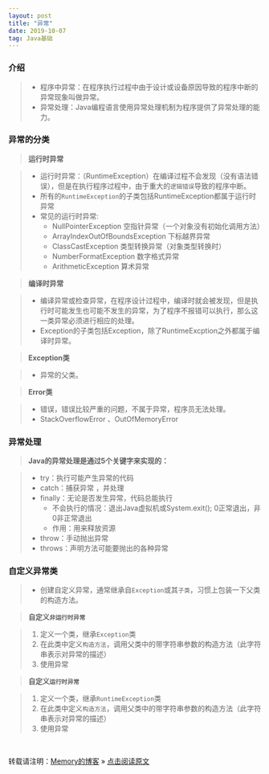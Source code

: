 ```yaml
---
layout: post
title: "异常"
date: 2019-10-07
tag: Java基础
---
```

### 介绍

> * 程序中异常：在程序执行过程中由于设计或设备原因导致的程序中断的异常现象叫做异常。
> * 异常处理：Java编程语言使用异常处理机制为程序提供了异常处理的能力。

### 异常的分类

> **运行时异常**

> * 运行时异常：（RuntimeException）在编译过程不会发现（没有语法错误），但是在执行程序过程中，由于重大的`逻辑错误`导致的程序中断。
> * 所有的`RuntimeException`的子类包括RuntimeException都属于运行时异常
> * 常见的运行时异常:
>   - NullPointerException		空指针异常（一个对象没有初始化调用方法）
>   - ArrayIndexOutOfBoundsException	下标越界异常
>   - ClassCastException			类型转换异常（对象类型转换时）
>   - NumberFormatException		数字格式异常
>   - ArithmeticException			算术异常

> **编译时异常**

> * 编译异常或检查异常，在程序设计过程中，编译时就会被发现，但是执行时可能发生也可能不发生的异常，为了程序不报错可以执行，那么这一类异常必须进行相应的处理。
> * Exception的子类包括Exception，除了RuntimeExcption之外都属于编译时异常。

> **Exception类**

> * 异常的父类。

> **Error类**

> * 错误，错误比较严重的问题，不属于异常，程序员无法处理。
> * StackOverflowError 、OutOfMemoryError

### 异常处理

> **Java的异常处理是通过5个关键字来实现的：**

> * try：执行可能产生异常的代码 
> * catch：捕获异常 ，并处理
> * finally：无论是否发生异常，代码总能执行
>   - 不会执行的情况：退出Java虚拟机或System.exit(); 0正常退出，非0非正常退出
>   - 作用：用来释放资源
> * throw：手动抛出异常 
> * throws：声明方法可能要抛出的各种异常

### 自定义异常类

> * 创建自定义异常，通常继承自`Exception`或其`子类`，习惯上包装一下父类的构造方法。

> **自定义`非运行时异常`**

>   1. 定义一个类，继承`Exception`类  
>   2. 在此类中定义`构造方法`，调用父类中的带字符串参数的构造方法（此字符串表示对异常的描述）  
>   3. 使用异常  

> **自定义`运行时异常`**

>   1. 定义一个类，继承`RuntimeException`类  
>   2. 在此类中定义`构造方法`，调用父类中的带字符串参数的构造方法（此字符串表示对异常的描述）  
>   3. 使用异常  

<br>
    
转载请注明：[Memory的博客](https://www.shendonghai.com) » [点击阅读原文]() 